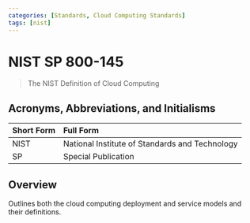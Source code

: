 ```yaml
---
categories: [Standards, Cloud Computing Standards]
tags: [nist]
---
```


# NIST SP 800-145

> The NIST Definition of Cloud Computing

## Acronyms, Abbreviations, and Initialisms

Short Form | Full Form
:--- | :---
NIST | National Institute of Standards and Technology
SP | Special Publication

## Overview

Outlines both the cloud computing deployment and service models and their definitions.
